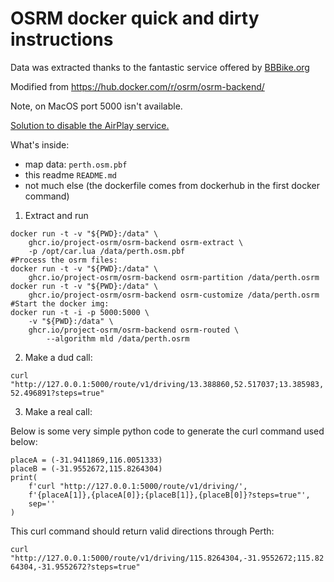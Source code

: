 # OSRM docker quick and dirty instructions

Data was extracted thanks to the fantastic service offered by [BBBike.org](https://extract.bbbike.org/)

Modified from https://hub.docker.com/r/osrm/osrm-backend/

Note, on MacOS port 5000 isn't available.

[Solution to disable the AirPlay service.](https://stackoverflow.com/questions/69818376/localhost5000-unavailable-in-macos-v12-monterey)

What's inside:
- map data: `perth.osm.pbf`
- this readme `README.md`
- not much else (the dockerfile comes from dockerhub in the first docker command)

1. Extract and run

```
docker run -t -v "${PWD}:/data" \
    ghcr.io/project-osrm/osrm-backend osrm-extract \
    -p /opt/car.lua /data/perth.osm.pbf
#Process the osrm files:
docker run -t -v "${PWD}:/data" \
    ghcr.io/project-osrm/osrm-backend osrm-partition /data/perth.osrm
docker run -t -v "${PWD}:/data" \
    ghcr.io/project-osrm/osrm-backend osrm-customize /data/perth.osrm
#Start the docker img:
docker run -t -i -p 5000:5000 \
    -v "${PWD}:/data" \
    ghcr.io/project-osrm/osrm-backend osrm-routed \
        --algorithm mld /data/perth.osrm
```

2. Make a dud call:

`curl "http://127.0.0.1:5000/route/v1/driving/13.388860,52.517037;13.385983,52.496891?steps=true"`

3. Make a real call:

Below is some very simple python code to generate the curl command used below:
```
placeA = (-31.9411869,116.0051333)
placeB = (-31.9552672,115.8264304)
print(
    f'curl "http://127.0.0.1:5000/route/v1/driving/',
    f'{placeA[1]},{placeA[0]};{placeB[1]},{placeB[0]}?steps=true"',
    sep=''
)
```

This curl command should return valid directions through Perth:

`curl "http://127.0.0.1:5000/route/v1/driving/115.8264304,-31.9552672;115.8264304,-31.9552672?steps=true"`


